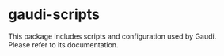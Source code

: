 # gaudi-scripts

This package includes scripts and configuration used by Gaudi.  
Please refer to its documentation.
